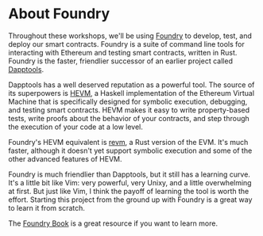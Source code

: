 # About Foundry
Throughout these workshops, we'll be using [Foundry](https://github.com/gakonst/foundry) to develop, test, and deploy our smart contracts. Foundry is a suite of command line tools for interacting with Ethereum and testing smart contracts, written in Rust. Foundry is the faster, friendlier successor of an earlier project called [Dapptools](http://dapp.tools/). 

Dapptools has a well deserved reputation as a powerful tool. The source of its superpowers is [HEVM](https://github.com/dapphub/dapptools/tree/master/src/hevm), a Haskell implementation of the Ethereum Virtual Machine that is specifically designed for symbolic execution, debugging, and testing smart contracts. HEVM makes it easy to write property-based tests, write proofs about the behavior of your contracts, and step through the execution of your code at a low level.

Foundry's HEVM equivalent is [revm](https://github.com/bluealloy/revm), a Rust version of the EVM. It's much faster, although it doesn't yet support symbolic execution and some of the other advanced features of HEVM. 

Foundry is much friendlier than Dapptools, but it still has a learning curve. It's a little bit like Vim: very powerful, very Unixy, and a little overwhelming at first. But just like Vim, I think the payoff of learning the tool is worth the effort. Starting this project from the ground up with Foundry is a great way to learn it from scratch.

The [Foundry Book](https://book.getfoundry.sh/) is a great resource if you want to learn more.

